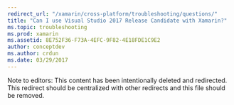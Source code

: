 ```yaml
---
redirect_url: "/xamarin/cross-platform/troubleshooting/questions/"
title: "Can I use Visual Studio 2017 Release Candidate with Xamarin?"
ms.topic: troubleshooting
ms.prod: xamarin
ms.assetid: 8E752F36-F73A-4EFC-9F82-4E18FDE1C9E2
author: conceptdev
ms.author: crdun
ms.date: 03/29/2017
---
```


Note to editors: This content has been intentionally deleted and redirected.
This redirect should be centralized with other redirects and this file should
be removed.
